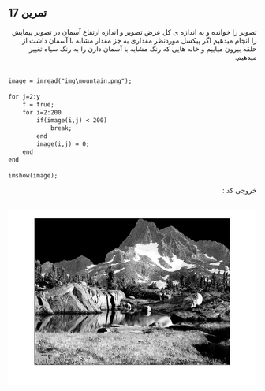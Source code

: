 ## تمرین 17
<div dir='rtl'>
  تصویر را خوانده و به اندازه ی کل عرض تصویر و اندازه ارتفاع آسمان در تصویر پیمایش را انجام میدهیم اگر پیکسل موردنظر مقداری به جز مقدار مشابه با آسمان داشت از حلقه بیرون میاییم و خانه هایی که رنگ مشابه با آسمان دارن را به رنگ سیاه تغییر میدهیم.
</div>
</br>

```
image = imread("img\mountain.png");

for j=2:y
    f = true;
    for i=2:200
        if(image(i,j) < 200)
            break;
        end
        image(i,j) = 0; 
    end
end

imshow(image);

```

<div dir='rtl'>
  خروجی کد :
</div>
</br>

![](p17.png)
